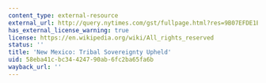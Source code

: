 ```yaml
---
content_type: external-resource
external_url: http://query.nytimes.com/gst/fullpage.html?res=9B07EFDE1E3EF937A1575BC0A9639C8B63
has_external_license_warning: true
license: https://en.wikipedia.org/wiki/All_rights_reserved
status: ''
title: 'New Mexico: Tribal Sovereignty Upheld'
uid: 58eba41c-bc34-4247-90ab-6fc2ba65fa6b
wayback_url: ''
---
```

